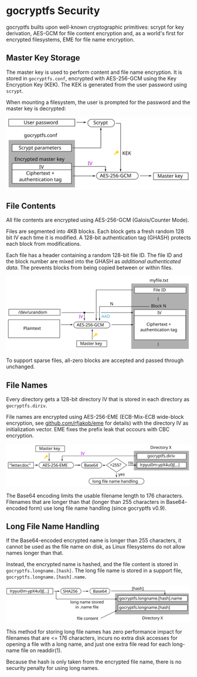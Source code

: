 gocryptfs Security
==================

gocryptfs builts upon well-known cryptographic primitives: scrypt for
key derivation, AES-GCM for file content encryption and, as a world's
first for encrypted filesystems, EME for file name encryption.

Master Key Storage
------------------

The master key is used to perform content and file name encryption.
It is stored in `gocryptfs.conf`, encrypted with AES-256-GCM using the
Key Encryption Key (KEK). The KEK is generated from the user password
using `scrypt`.

When mounting a filesystem, the user is prompted for the password and
the master key is decrypted:

![](img/master-key.svg)

File Contents
-------------

All file contents are encrypted using AES-256-GCM (Galois/Counter Mode).

Files are segmented into 4KB blocks. Each block gets a fresh random
128 bit IV each time it is modified. A 128-bit authentication tag (GHASH)
protects each block from modifications.

Each file has a header containing a random 128-bit file ID. The
file ID and the block number are mixed into the GHASH as
*additional authenticated data*. The prevents blocks from being copied
between or within files.

![](img/file-content-encryption.svg)

To support sparse files, all-zero blocks are accepted and passed through
unchanged.

File Names
----------

Every directory gets a 128-bit directory IV that is stored in each
directory as `gocryptfs.diriv`.

File names are encrypted using AES-256-EME (ECB-Mix-ECB wide-block encryption,
see [github.com/rfjakob/eme](https://github.com/rfjakob/eme) for details) with the directory IV
as initialization vector. EME fixes the prefix leak that occours with CBC
encryption.

![](img/file-name-encryption.svg)

The Base64 encoding limits the usable filename length to 176 characters.
Filenames that are longer than that (longer than 255 characters in Base64-
encoded form) use long file name handling (since gocryptfs v0.9).

Long File Name Handling
-----------------------

If the Base64-encoded encrypted name is longer than 255 characters,
it cannot be used as the file name on disk, as Linux filesystems
do not allow names longer than that.

Instead, the encrypted name is hashed, and the file content is stored in
`gocryptfs.longname.[hash]`. The long file name is stored in a support
file, `gocryptfs.longname.[hash].name`.

![](img/longnames.svg)

This method for storing long file names has zero performance impact
for filenames that are <= 176 characters, incurs no extra disk accesses
for opening a file with a long name, and just one extra file read for each
long-name file on readdir(1).

Because the hash is only taken from the encrypted file name, there is no
security penalty for using long names.

